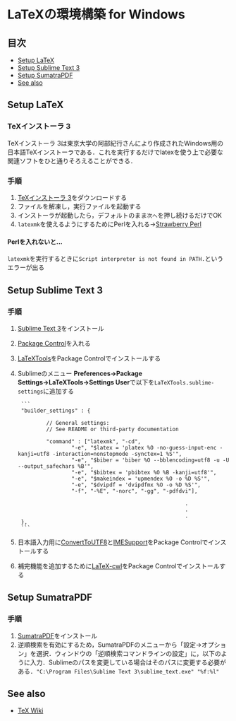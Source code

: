 # LaTeXの環境構築 for Windows
## 目次
* [Setup LaTeX](#sec1)
* [Setup Sublime Text 3](#sec2)
* [Setup SumatraPDF](#sec3)
* [See also](#sec4)

<a id="sec1"></a>
<h2> Setup LaTeX </h2>

### TeXインストーラ 3
TeXインストーラ 3は東京大学の阿部紀行さんにより作成されたWindows用の日本語TeXインストーラである．これを実行するだけでlatexを使う上で必要な関連ソフトをひと通りそろえることができる．

### 手順
1. [TeXインストーラ 3](https://www.ms.u-tokyo.ac.jp/~abenori/soft/abtexinst.html)をダウンロードする
2. ファイルを解凍し，実行ファイルを起動する
3. インストーラが起動したら，デフォルトのまま`次へ`を押し続けるだけでOK
4. `latexmk`を使えるようにするためにPerlを入れる→[Strawberry Perl](http://strawberryperl.com/)

#### Perlを入れないと...
`latexmk`を実行するときに`Script interpreter is not found in PATH.`というエラーが出る

<a id="sec2"></a>
<h2> Setup Sublime Text 3 </h2>

### 手順
1. [Sublime Text 3](https://www.sublimetext.com/3)をインストール
2. [Package Control](https://packagecontrol.io/installation)を入れる
3. [LaTeXTools](https://latextools.readthedocs.io/en/latest/)をPackage Controlでインストールする
4. Sublimeのメニュー **Preferences→Package Settings→LaTeXTools→Settings User**で以下を`LaTeXTools.sublime-settings`に追加する

		```
		"builder_settings" : {

		        // General settings:
		        // See README or third-party documentation

		        "command" : ["latexmk", "-cd",
		                "-e", "$latex = 'platex %O -no-guess-input-enc -kanji=utf8 -interaction=nonstopmode -synctex=1 %S'",
		                "-e", "$biber = 'biber %O --bblencoding=utf8 -u -U --output_safechars %B'",
		                "-e", "$bibtex = 'pbibtex %O %B -kanji=utf8'",
		                "-e", "$makeindex = 'upmendex %O -o %D %S'",
		                "-e", "$dvipdf = 'dvipdfmx %O -o %D %S'",
		                "-f", "-%E", "-norc", "-gg", "-pdfdvi"],

		                									.
		                									.
		                									.
		},
		```

5. 日本語入力用に[ConvertToUTF8](https://github.com/seanliang/ConvertToUTF8)と[IMESupport](https://github.com/chikatoike/IMESupport)をPackage Controlでインストールする
6. 補完機能を追加するために[LaTeX-cwl](https://github.com/LaTeXing/LaTeX-cwl)をPackage Controlでインストールする

<a id="sec3"></a>
<h2> Setup SumatraPDF </h2>

### 手順
1. [SumatraPDF](https://www.sumatrapdfreader.org/free-pdf-reader.html)をインストール
2. 逆順検索を有効にするため，SumatraPDFのメニューから「設定→オプション」を選択．ウィンドウの「逆順検索コマンドラインの設定」に，以下のように入力．Sublimeのパスを変更している場合はそのパスに変更する必要がある．`"C:\Program Files\Sublime Text 3\sublime_text.exe" "%f:%l"`

<a id="sec4"></a>
<h2> See also </h2>

* [TeX Wiki](https://texwiki.texjp.org/?Microsoft%20Windows)